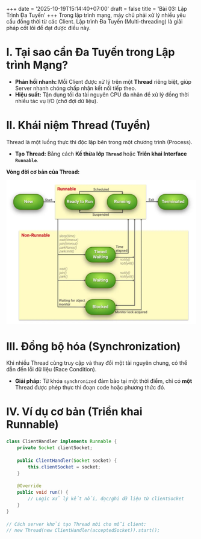 +++
date = '2025-10-19T15:14:40+07:00'
draft = false
title = 'Bài 03: Lập Trình Đa Tuyến'
+++
Trong lập trình mạng, máy chủ phải xử lý nhiều yêu cầu đồng thời từ các Client. Lập trình Đa Tuyến (Multi-threading) là giải pháp cốt lõi để đạt được điều này.

# I. Tại sao cần Đa Tuyến trong Lập trình Mạng?
* **Phản hồi nhanh:** Mỗi Client được xử lý trên một **Thread** riêng biệt, giúp Server nhanh chóng chấp nhận kết nối tiếp theo.
* **Hiệu suất:** Tận dụng tối đa tài nguyên CPU đa nhân để xử lý đồng thời nhiều tác vụ I/O (chờ đợi dữ liệu).

# II. Khái niệm Thread (Tuyển)
Thread là một luồng thực thi độc lập bên trong một chương trình (Process).
* **Tạo Thread:** Bằng cách **Kế thừa lớp `Thread`** hoặc **Triển khai Interface `Runnable`**.

**Vòng đời cơ bản của Thread:**

![Vòng đời của Thread](bai3.png)

# III. Đồng bộ hóa (Synchronization)
Khi nhiều Thread cùng truy cập và thay đổi một tài nguyên chung, có thể dẫn đến lỗi dữ liệu (Race Condition).
* **Giải pháp:** Từ khóa `synchronized` đảm bảo tại một thời điểm, chỉ có **một** Thread được phép thực thi đoạn code hoặc phương thức đó.

# IV. Ví dụ cơ bản (Triển khai Runnable)
```java
class ClientHandler implements Runnable {
    private Socket clientSocket;

    public ClientHandler(Socket socket) {
        this.clientSocket = socket;
    }

    @Override
    public void run() {
        // Logic xử lý kết nối, đọc/ghi dữ liệu từ clientSocket
    }
}

// Cách server khởi tạo Thread mới cho mỗi client:
// new Thread(new ClientHandler(acceptedSocket)).start();